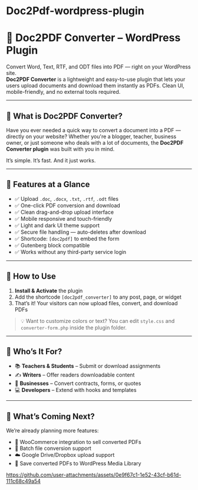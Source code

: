 # Doc2Pdf-wordpress-plugin
# 📄 Doc2PDF Converter – WordPress Plugin

Convert Word, Text, RTF, and ODT files into PDF — right on your WordPress site.  
**Doc2PDF Converter** is a lightweight and easy-to-use plugin that lets your users upload documents and download them instantly as PDFs. Clean UI, mobile-friendly, and no external tools required.

---

## 👋 What is Doc2PDF Converter?

Have you ever needed a quick way to convert a document into a PDF — directly on your website? Whether you're a blogger, teacher, business owner, or just someone who deals with a lot of documents, the **Doc2PDF Converter plugin** was built with you in mind.

It’s simple. It’s fast. And it just works.

---

## 🚀 Features at a Glance

- ✅ Upload `.doc`, `.docx`, `.txt`, `.rtf`, `.odt` files
- ✅ One-click PDF conversion and download
- ✅ Clean drag-and-drop upload interface
- ✅ Mobile responsive and touch-friendly
- ✅ Light and dark UI theme support
- ✅ Secure file handling — auto-deletes after download
- ✅ Shortcode: `[doc2pdf]` to embed the form
- ✅ Gutenberg block compatible
- ✅ Works without any third-party service login

---

## 🔧 How to Use

1. **Install & Activate** the plugin
2. Add the shortcode `[doc2pdf_converter]` to any post, page, or widget
3. That’s it! Your visitors can now upload files, convert, and download PDFs

> 💡 Want to customize colors or text? You can edit `style.css` and `converter-form.php` inside the plugin folder.

---

## 🎯 Who’s It For?

- 📚 **Teachers & Students** – Submit or download assignments
- ✍️ **Writers** – Offer readers downloadable content
- 🏢 **Businesses** – Convert contracts, forms, or quotes
- 💻 **Developers** – Extend with hooks and templates

---

## 🌟 What’s Coming Next?

We’re already planning more features:
- 🛒 WooCommerce integration to sell converted PDFs
- 📂 Batch file conversion support
- ☁️ Google Drive/Dropbox upload support
- 📁 Save converted PDFs to WordPress Media Library



https://github.com/user-attachments/assets/0e9f67c1-1e52-43cf-b61d-111c68c49a54

